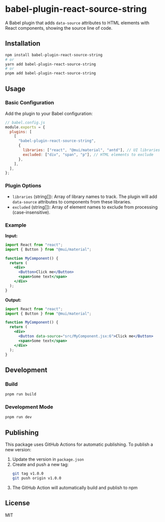 # babel-plugin-react-source-string

A Babel plugin that adds `data-source` attributes to HTML elements with React components, showing the source line of code.

## Installation

```bash
npm install babel-plugin-react-source-string
# or
yarn add babel-plugin-react-source-string
# or
pnpm add babel-plugin-react-source-string
```

## Usage

### Basic Configuration

Add the plugin to your Babel configuration:

```javascript
// babel.config.js
module.exports = {
  plugins: [
    [
      "babel-plugin-react-source-string",
      {
        libraries: ["react", "@mui/material", "antd"], // UI libraries to track
        excluded: ["div", "span", "p"], // HTML elements to exclude
      },
    ],
  ],
};
```

### Plugin Options

- `libraries` (string[]): Array of library names to track. The plugin will add `data-source` attributes to components from these libraries.
- `excluded` (string[]): Array of element names to exclude from processing (case-insensitive).

### Example

**Input:**

```jsx
import React from "react";
import { Button } from "@mui/material";

function MyComponent() {
  return (
    <div>
      <Button>Click me</Button>
      <span>Some text</span>
    </div>
  );
}
```

**Output:**

```jsx
import React from "react";
import { Button } from "@mui/material";

function MyComponent() {
  return (
    <div>
      <Button data-source="src/MyComponent.jsx:6">Click me</Button>
      <span>Some text</span>
    </div>
  );
}
```

## Development

### Build

```bash
pnpm run build
```

### Development Mode

```bash
pnpm run dev
```

## Publishing

This package uses GitHub Actions for automatic publishing. To publish a new version:

1. Update the version in `package.json`
2. Create and push a new tag:
   ```bash
   git tag v1.0.0
   git push origin v1.0.0
   ```
3. The GitHub Action will automatically build and publish to npm

## License

MIT
